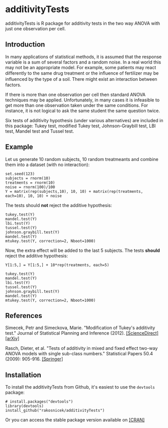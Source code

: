 # additivityTests

additivityTests is R package for additivity tests in the two way ANOVA with just one observation per cell.

## Introduction

In many applications of statistical methods, it is assumed that the response
variable is a sum of several factors and a random noise. In a real world this may
not be an appropriate model. For example, some patients may react diﬀerently
to the same drug treatment or the inﬂuence of fertilizer may be inﬂuenced
by the type of a soil. There might exist an interaction between factors. 

If there is more than one observation per cell then standard ANOVA techniques
may be applied. Unfortunately, in many cases it is infeasible to get
more than one observation taken under the same conditions. For instance, it
is not logical to ask the same student the same question twice.

Six tests of additivity hypothesis (under various alternatives) are included in this package: 
Tukey test, modified Tukey test, Johnson-Graybill test, LBI test, Mandel test and Tussel test.

## Example

Let us generate 10 random subjects, 10 random treatmeants and combine them into a dataset (with no interaction):

    set.seed(123)
    subjects = rnorm(10)
    treatments = rnorm(10)
    noise = rnorm(100)/100
    Y = matrix(rep(subjects,10), 10, 10) + matrix(rep(treatments, each=10), 10, 10) + noise

The tests should **not** reject the additive hypothesis: 

    tukey.test(Y)
    mandel.test(Y)
    lbi.test(Y)
    tussel.test(Y)
    johnson.graybill.test(Y)
    mandel.test(Y)
    mtukey.test(Y, correction=2, Nboot=1000)
    
Now, the extra effect will be added to the last 5 subjects. The tests **should** reject the additive hypothesis:   
    
    Y[1:5,] = Y[1:5,] + 10*rep(treatments, each=5)
    
    tukey.test(Y)
    mandel.test(Y)
    lbi.test(Y)
    tussel.test(Y)
    johnson.graybill.test(Y)
    mandel.test(Y)
    mtukey.test(Y, correction=2, Nboot=1000)

## References

Simecek, Petr and Simeckova, Marie. "Modification of Tukey's additivity test." Journal of Statistical Planning and Inference (2012). [[ScienceDirect]](http://www.sciencedirect.com/science/article/pii/S037837581200239X) [[arXiv]](http://arxiv.org/abs/1207.2883)

Rasch, Dieter, et al. "Tests of additivity in mixed and fixed effect two-way ANOVA models with single sub-class numbers." Statistical Papers 50.4 (2009): 905-916. [[Springer]](http://rd.springer.com/article/10.1007/s00362-009-0254-4#page-1)

## Installation

To install the additivityTests from Github, it's easiest to use the `devtools` package:

    # install.packages("devtools")
    library(devtools)
    install_github("rakosnicek/additivityTests")

Or you can access the stable package version available on [[CRAN]](http://cran.r-project.org/web/packages/additivityTests/)
